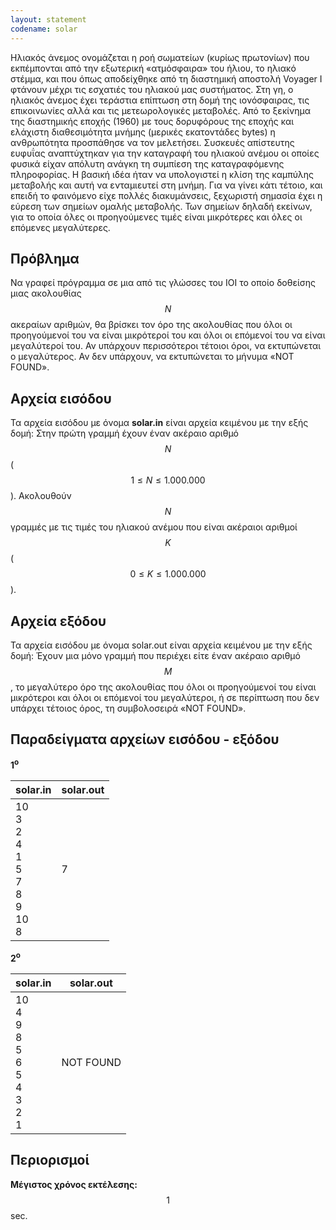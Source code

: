 ```yaml
---
layout: statement
codename: solar
---
```


Ηλιακός άνεμος ονομάζεται η ροή σωματείων (κυρίως πρωτονίων) που εκπέμπονται από την εξωτερική «ατμόσφαιρα» του ήλιου, το ηλιακό στέμμα, και που όπως αποδείχθηκε από τη διαστημική αποστολή Voyager I φτάνουν μέχρι τις εσχατιές του ηλιακού μας συστήματος. Στη γη, ο ηλιακός άνεμος έχει τεράστια επίπτωση στη δομή της ιονόσφαιρας, τις επικοινωνίες αλλά και τις μετεωρολογικές μεταβολές. Από το ξεκίνημα της διαστημικής εποχής (1960) με τους δορυφόρους της εποχής και ελάχιστη διαθεσιμότητα μνήμης (μερικές εκατοντάδες bytes) η ανθρωπότητα προσπάθησε να τον μελετήσει. Συσκευές απίστευτης ευφυΐας αναπτύχτηκαν για την καταγραφή του ηλιακού ανέμου οι οποίες φυσικά είχαν απόλυτη ανάγκη τη συμπίεση της καταγραφόμενης πληροφορίας. Η βασική ιδέα ήταν να υπολογιστεί η κλίση της καμπύλης μεταβολής και αυτή να ενταμιευτεί στη μνήμη. Για να γίνει κάτι τέτοιο, και επειδή το φαινόμενο είχε πολλές διακυμάνσεις, ξεχωριστή σημασία έχει η εύρεση των σημείων ομαλής μεταβολής. Των σημείων δηλαδή εκείνων, για το οποία όλες οι προηγούμενες τιμές είναι μικρότερες και όλες οι επόμενες μεγαλύτερες.

## Πρόβλημα

Nα γραφεί πρόγραμμα σε μια από τις γλώσσες του ΙΟΙ το οποίο δοθείσης μιας ακολουθίας $$N$$ ακεραίων αριθμών, θα βρίσκει τον όρο της ακολουθίας που όλοι οι προηγούμενοί του να είναι μικρότεροί του και όλοι οι επόμενοί του να είναι μεγαλύτεροί του. Αν υπάρχουν περισσότεροι τέτοιοι όροι, να εκτυπώνεται ο μεγαλύτερος. Αν δεν υπάρχουν, να εκτυπώνεται το μήνυμα «NOT FOUND».

## Aρχεία εισόδου

Τα αρχεία εισόδου με όνομα **solar.in** είναι αρχεία κειμένου με την εξής δομή: Στην πρώτη γραμμή έχουν έναν ακέραιο αριθμό $$N$$ ($$1 \leq N \leq 1.000.000$$). Ακολουθούν $$N$$ γραμμές με τις τιμές του ηλιακού ανέμου που είναι ακέραιοι αριθμοί $$K$$ ($$0 \leq K \leq 1.000.000$$).

## Aρχεία εξόδου

Τα αρχεία εισόδου με όνομα solar.out είναι αρχεία κειμένου με την εξής δομή: Έχουν μια μόνο γραμμή που περιέχει είτε έναν ακέραιο αριθμό $$M$$, το μεγαλύτερο όρο της ακολουθίας που όλοι οι προηγούμενοί του είναι μικρότεροι και όλοι οι επόμενοί του μεγαλύτεροι, ή σε περίπτωση που δεν υπάρχει τέτοιος όρος, τη συμβολοσειρά «NOT FOUND».

## Παραδείγματα αρχείων εισόδου - εξόδου

**1<sup>o</sup>**

| **solar.in**                         | **solar.out** |
| ------------------------------------ | ------------- |
| 10 <br> 3 <br> 2 <br> 4 <br> 1 <br> 5 <br> 7 <br> 8 <br> 9 <br> 10 <br> 8 | 7 |

**2<sup>o</sup>**

| **solar.in**                         | **solar.out** |
| ------------------------------------ | ------------- |
| 10 <br> 4 <br> 9 <br> 8 <br> 5 <br> 6 <br> 5 <br> 4 <br> 3 <br> 2 <br> 1 | NOT FOUND |

## Περιορισμοί

**Mέγιστος χρόνος εκτέλεσης:** $$1$$ sec.
